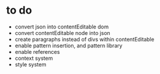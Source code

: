 # to do

* convert json into contentEditable dom
* convert contentEditable node into json
* create paragraphs instead of divs within contentEditable
* enable pattern insertion, and pattern library
* enable references
* context system
* style system



